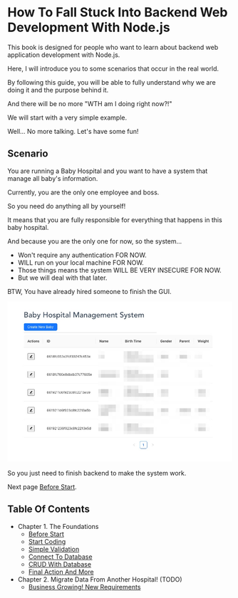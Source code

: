 # How To Fall Stuck Into Backend Web Development With Node.js

This book is designed for people who want to learn about backend web application development with Node.js.

Here, I will introduce you to some scenarios that occur in the real world.

By following this guide, you will be able to fully understand why we are doing it and the purpose behind it.

And there will be no more "WTH am I doing right now?!"

We will start with a very simple example.

Well... No more talking. Let's have some fun!

## Scenario

You are running a Baby Hospital and you want to have a system that manage all baby's information.

Currently, you are the only one employee and boss.

So you need do anything all by yourself!

It means that you are fully responsible for everything that happens in this baby hospital.

And because you are the only one for now, so the system...

* Won't require any authentication FOR NOW.
* WILL run on your local machine FOR NOW.
* Those things means the system WILL BE VERY INSECURE FOR NOW.
* But we will deal with that later.

BTW, You have already hired someone to finish the GUI.

![preview](https://github.com/zackexplosion/Baby-Hospital/blob/main/screenshots/preview.jpg?raw=true)

So you just need to finish backend to make the system work.

Next page [Before Start](./docs/000_before_start.md).


## Table Of Contents

* Chapter 1. The Foundations
  * [Before Start](./docs/000_before_start.md)
  * [Start Coding](./docs/001_start_coding.md)
  * [Simple Validation](./docs/002_simple_validation.md)
  * [Connect To Database](./docs/003_connect_to_database.md)
  * [CRUD With Database](./docs/004_CRUD_with_database.md)
  * [Final Action And More](./docs/005_final_action_and_more.md)
* Chapter 2. Migrate Data From Another Hospital! (TODO)
  * [Business Growing! New Requirements](./docs/010_business_growing_new_requirements.md)
